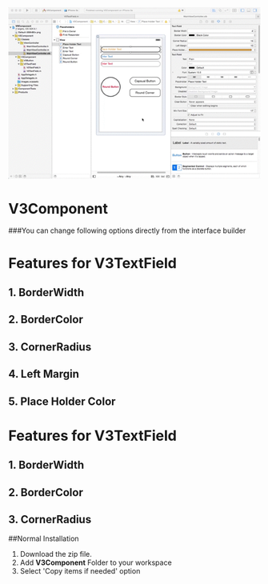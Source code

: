 ![image](V3Component.gif)

V3Component
===========
###You can change following options directly from the interface builder

# Features for V3TextField
##  1.  BorderWidth
##  2.  BorderColor
##  3.  CornerRadius
##  4.  Left Margin
##  5.  Place Holder Color

# Features for V3TextField
##  1.  BorderWidth
##  2.  BorderColor
##  3.  CornerRadius


##Normal Installation

  1. Download the zip file. 
  2. Add **V3Component** Folder to your workspace
  3. Select 'Copy items if needed' option

